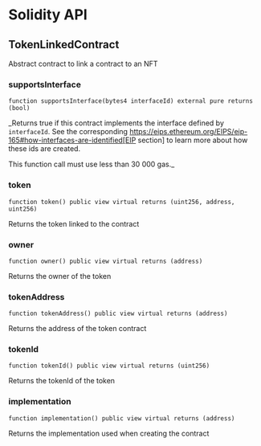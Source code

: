 # Solidity API

## TokenLinkedContract

Abstract contract to link a contract to an NFT

### supportsInterface

```solidity
function supportsInterface(bytes4 interfaceId) external pure returns (bool)
```

_Returns true if this contract implements the interface defined by
`interfaceId`. See the corresponding
https://eips.ethereum.org/EIPS/eip-165#how-interfaces-are-identified[EIP section]
to learn more about how these ids are created.

This function call must use less than 30 000 gas._

### token

```solidity
function token() public view virtual returns (uint256, address, uint256)
```

Returns the token linked to the contract

### owner

```solidity
function owner() public view virtual returns (address)
```

Returns the owner of the token

### tokenAddress

```solidity
function tokenAddress() public view virtual returns (address)
```

Returns the address of the token contract

### tokenId

```solidity
function tokenId() public view virtual returns (uint256)
```

Returns the tokenId of the token

### implementation

```solidity
function implementation() public view virtual returns (address)
```

Returns the implementation used when creating the contract

